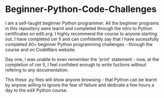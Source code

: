 # Beginner-Python-Code-Challenges
I am a self-taught beginner Python programmer. 
All the beginner programs in this repository were learnt and completed through the intro to Python certificates on edX.org. 
I highly recommend the course to anyone starting out. 
I have completed cer II and can confidently say that I have sucessfully completed 40+ beginner Python programming challenges - through the course and on CodeWars website. 

Day one, I was unable to even remember the 'print' statement - now, at the completion of cer II, I feel confident enough to write fuctions without refering to any documentation.

This these .py files will show anyone browsing - that Python can be learnt by anyone willing to ignore the fear of failure and dedicate a few hours a day to the edX Python course.  
